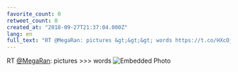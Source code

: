 ```yaml
---
favorite_count: 0
retweet_count: 0
created_at: "2018-09-27T21:37:04.000Z"
lang: en
full_text: "RT @MegaRan: pictures &gt;&gt;&gt; words https://t.co/HXcOjn1jyo"
---
```


RT [@MegaRan](https://twitter.com/MegaRan): pictures &gt;&gt;&gt; words
![Embedded Photo](https://twitter-media-coderbyheart.s3.eu-north-1.amazonaws.com/1045427124650340354-DoIXpvVU0AAOwI_.jpg)
